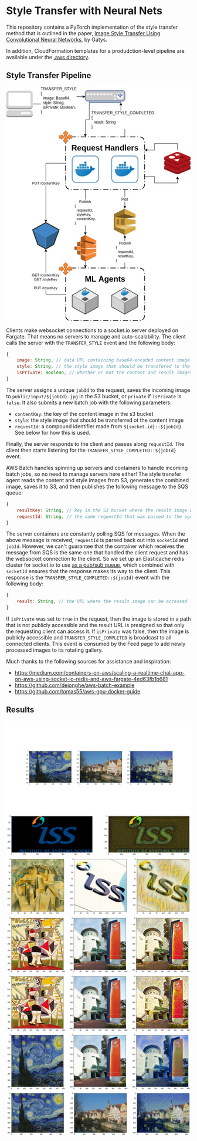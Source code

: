 # Style Transfer with Neural Nets
This repository contains a PyTorch implementation of the style transfer method that is outlined in the paper, [Image Style Transfer Using Convolutional Neural Networks](https://www.cv-foundation.org/openaccess/content_cvpr_2016/papers/Gatys_Image_Style_Transfer_CVPR_2016_paper.pdf), by Gatys.

In addition, CloudFormation templates for a produdction-level pipeline are available under the [.aws directory](./.aws).

## Style Transfer Pipeline

![pipeline](docs/style-transfer-pipeline.jpeg)

Clients make websocket connections to a socket.io server deployed on Fargate. That means no servers to manage and auto-scalability. The client calls the server with the `TRANSFER_STYLE` event and the following body:
```js
{
    image: String, // data URL containing base64-encoded content image data and MIME type
    style: String, // the style image that should be transfered to the content image
    isPrivate: Boolean, // whether or not the content and result images should be publicly accessible
}
```

The server assigns a unique `jobId` to the request, saves the incoming image to `public/input/${jobId}.jpg` in the S3 bucket, or `private` if `isPrivate` is `false`. It also submits a new batch job with the following parameters:
* `contentKey`: the key of the content image in the s3 bucket
* `style`: the style image that should be transferred ot the content image
* `requestId`: a compound identifier made from `${socket.id}::${jobId}`. See below for how this is used.

Finally, the server responds to the client and passes along `requestId`. The client then starts listening for the `TRANSFER_STYLE_COMPLETED::${jobId}` event.

AWS Batch handles spinning up servers and containers to handle incoming batch jobs, so no need to manage servers here either! The style transfer agent reads the content and style images from S3, generates the combined image, saves it to S3, and then publishes the following message to the SQS queue:
```js
{
    resultKey: String, // key in the S3 bucket where the result image was saved
    requestId: String, // the same requestId that was passed to the agent
}
```

The server containers are constantly polling SQS for messages. When the above message is received, `requestId` is parsed back out into `socketId` and `jobId`. However, we can't guarantee that the container which receives the message from SQS is the same one that handled the client request and has the websocket connection to the client. So we set up an Elasticache redis cluster for socket.io to use [as a pub/sub queue](https://github.com/socketio/socket.io-redis), which combined with `socketId` ensures that the response makes its way to the client. This response is the `TRANSFER_STYLE_COMPLETED::${jobId}` event with the following body:
```js
{
    result: String, // the URL where the result image can be accessed
}
```

If `isPrivate` was set to `true` in the request, then the image is stored in a path that is not publicly accessible and the result URL is presigned so that only the requesting client can access it. If `isPrivate` was false, then the image is publicly accessible and `TRANSFER_STYLE_COMPLETED` is broadcast to all connected clients. This event is consumed by the Feed page to add newly processed images to its rotating gallery.

Much thanks to the following sources for assistance and inspiration:
* https://medium.com/containers-on-aws/scaling-a-realtime-chat-app-on-aws-using-socket-io-redis-and-aws-fargate-4ed63fb1b681
* https://github.com/dejonghe/aws-batch-example
* https://github.com/tomas55/aws-gpu-docker-guide


## Results
![Example 1](./docs/examples/output.jpg)
![Example 2](./docs/examples/output1.png)
![Example 3](./docs/examples/output2.png)
![Example 4](./docs/examples/output3.png)
![Example 5](./docs/examples/output4.png)
![Example 6](./docs/examples/output5.png)
![Example 7](./docs/examples/output7.png)

